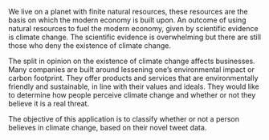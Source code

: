 We live on a planet with finite natural resources, these resources are the basis on which the modern economy is built upon. An outcome of using natural resources to fuel the modern economy, given by scientific evidence is climate change. The scientific evidence is overwhelming but there are still those who deny the existence of climate change.

The split in opinion on the existence of climate change affects businesses. Many companies are built around lessening one’s environmental impact or carbon footprint. They offer products and services that are environmentally friendly and sustainable, in line with their values and ideals. They would like to determine how people perceive climate change and whether or not they believe it is a real threat.

The objective of this application is to classify whether or not a person believes in climate change, based on their novel tweet data.
